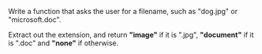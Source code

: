 Write a function that asks the user for a filename, such as "dog.jpg" or "microsoft.doc". 

Extract out the extension, and return **"image"** if it is ".jpg", **"document"** if it is ".doc" and **"none"** if otherwise.

